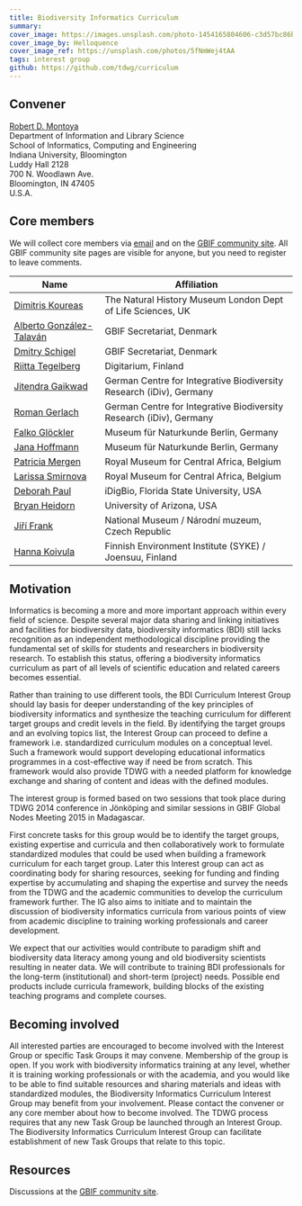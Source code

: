 ```yaml
---
title: Biodiversity Informatics Curriculum
summary: 
cover_image: https://images.unsplash.com/photo-1454165804606-c3d57bc86b40
cover_image_by: Helloquence
cover_image_ref: https://unsplash.com/photos/5fNmWej4tAA
tags: interest group
github: https://github.com/tdwg/curriculum
---
```


<!-- Copied from http://www.tdwg.org/activities/bdi-curriculum-ig/charter/ -->

## Convener

[Robert D. Montoya](mailto:montoya@iu.edu)  
Department of Information and Library Science <br/> 
School of Informatics, Computing and Engineering <br/>
Indiana University, Bloomington<br/>
Luddy Hall 2128 <br/> 
700 N. Woodlawn Ave. <br/> 
Bloomington, IN 47405 <br/>
U.S.A.<br/>

## Core members

We will collect core members via [email](mailto:hanna.koivula@iki.fi) and on the [GBIF community site](http://community.gbif.org/pg/groups/30748/interest-group-on-biodiversity-informatics-training/). All GBIF community site pages are visible for anyone, but you need to register to leave comments.

Name | Affiliation
--- | ---
[Dimitris Koureas](mailto:d.koureas@nhm.ac.uk) | The Natural History Museum London Dept of Life Sciences, UK
[Alberto González-Talaván](mailto:atalavan@gbif.org) | GBIF Secretariat, Denmark
[Dmitry Schigel](mailto:dschigel@gbif.org) | GBIF Secretariat, Denmark
[Riitta Tegelberg](mailto:riitta.tegelberg@uef.fi) | Digitarium, Finland
[Jitendra Gaikwad](mailto:jitendra.gaikwad@uni-jena.de) | German Centre for Integrative Biodiversity Research (iDiv), Germany 
[Roman Gerlach](mailto:roman.gerlach@uni-jena.de) | German Centre for Integrative Biodiversity Research (iDiv), Germany
[Falko Glöckler](mailto:falko.gloeckler@mfn-berlin.de) | Museum für Naturkunde Berlin, Germany
[Jana Hoffmann](mailto:jana.hoffmann@mfn-berlin.de) | Museum für Naturkunde Berlin, Germany
[Patricia Mergen](mailto:Patricia.Mergen@africamuseum.be) | Royal Museum for Central Africa, Belgium
[Larissa Smirnova](mailto:larissa.smirnova@africamuseum.be) | Royal Museum for Central Africa, Belgium
[Deborah Paul](mailto:dpaul@fsu.edu) | iDigBio, Florida State University, USA
[Bryan Heidorn](mailto:heidorn@email.arizona.edu) | University of Arizona, USA
[Jiří Frank](mailto:jiri_frank@nm.cz) | National Museum / Národní muzeum, Czech Republic
[Hanna Koivula](mailto:hanna.koivula@iki.fi) | Finnish Environment Institute (SYKE) / Joensuu, Finland

## Motivation

Informatics is becoming a more and more important approach within every field of science. Despite several major data sharing and linking initiatives and facilities for biodiversity data, biodiversity informatics (BDI) still lacks recognition as an independent methodological discipline providing the fundamental set of skills for students and researchers in biodiversity research. To establish this status, offering a biodiversity informatics curriculum as part of all levels of scientific education and related careers becomes essential.

Rather than training to use different tools, the BDI Curriculum Interest Group should lay basis for deeper understanding of the key principles of biodiversity informatics and synthesize the teaching curriculum for different target groups and credit levels in the field. By identifying the target groups and an evolving topics list, the Interest Group can proceed to define a framework i.e. standardized curriculum modules on a conceptual level. Such a framework would support developing educational informatics programmes in a cost-effective way if need be from scratch. This framework would also provide TDWG with a needed platform for knowledge exchange and sharing of content and ideas with the defined modules.

The interest group is formed based on two sessions that took place during TDWG 2014 conference in Jönköping and similar sessions in GBIF Global Nodes Meeting 2015 in Madagascar. 

First concrete tasks for this group would be to identify the target groups, existing expertise and curricula and then collaboratively work to formulate standardized modules that could be used when building a framework curriculum for each target group. Later this Interest group can act as coordinating body for sharing resources, seeking for funding and finding expertise by accumulating and shaping the expertise and survey the needs from the TDWG and the academic communities to develop the curriculum framework further. The IG also aims to initiate and to maintain the discussion of biodiversity informatics curricula from various points of view from academic discipline to training working professionals and career development.

We expect that our activities would contribute to paradigm shift and biodiversity data literacy among young and old biodiversity scientists resulting in neater data. We will contribute to training BDI professionals for the long-term (institutional) and short-term (project) needs. Possible end products include curricula framework, building blocks of the existing teaching programs and complete courses.  

## Becoming involved

All interested parties are encouraged to become involved with the Interest Group or specific Task Groups it may convene. Membership of the group is open. If you work with biodiversity informatics training at any level, whether it is training working professionals or with the academia, and you would like to be able to find suitable resources and sharing materials and ideas with standardized modules, the Biodiversity Informatics Curriculum Interest Group may benefit from your involvement. Please contact the convener or any core member about how to become involved. The TDWG process requires that any new Task Group be launched through an Interest Group. The Biodiversity Informatics Curriculum Interest Group can facilitate establishment of new Task Groups that relate to this topic. 

## Resources

Discussions at the [GBIF community site](http://community.gbif.org/pg/groups/30748/interest-group-on-biodiversity-informatics-training/).
